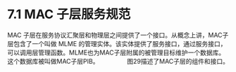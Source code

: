# 7.1 MAC 子层服务规范

MAC 子层在服务协议汇聚层和物理层之间提供了一个接口。从概念上讲，MAC子层包含了一个叫做 MLME 的管理实体。该实体提供了服务接口，通过服务接口，可以调用层管理函数。MLME也为MAC子层附属的被管理目标维护一个数据库。这个数据库被叫做MAC子层PIB。
　　
　　图29描述了MAC子层的组件和接口。